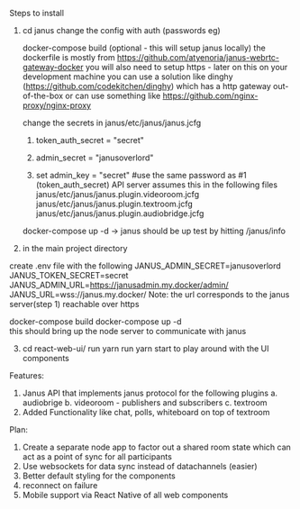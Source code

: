 Steps to install

1. cd janus
   change the config with auth (passwords eg)

   docker-compose build (optional - this will setup janus locally)
   the dockerfile is mostly from https://github.com/atyenoria/janus-webrtc-gateway-docker
   you will also need to setup https - later on this
   on your development machine you can use a solution like dinghy (https://github.com/codekitchen/dinghy) which has a http gateway out-of-the-box
   or can use something like https://github.com/nginx-proxy/nginx-proxy

   change the secrets in janus/etc/janus/janus.jcfg

   1. token_auth_secret = "secret"
   2. admin_secret = "janusoverlord"

   3. set admin_key = "secret" #use the same password as #1 (token_auth_secret) API server assumes this
      in the following files
      janus/etc/janus/janus.plugin.videoroom.jcfg
      janus/etc/janus/janus.plugin.textroom.jcfg
      janus/etc/janus/janus.plugin.audiobridge.jcfg

   docker-compose up -d -> janus should be up test by hitting /janus/info

2. in the main project directory

create .env file with the following
JANUS_ADMIN_SECRET=janusoverlord
JANUS_TOKEN_SECRET=secret
JANUS_ADMIN_URL=https://janusadmin.my.docker/admin/
JANUS_URL=wss://janus.my.docker/
Note: the url corresponds to the janus server(step 1) reachable over https

docker-compose build
docker-compose up -d  
 this should bring up the node server to communicate with janus

3. cd react-web-ui/
   run yarn
   run yarn start
   to play around with the UI components

Features:

1. Janus API that implements janus protocol for the following plugins
   a. audiobrige
   b. videoroom - publishers and subscribers
   c. textroom
2. Added Functionality like chat, polls, whiteboard on top of textroom

Plan:

1. Create a separate node app to factor out a shared room state which can act as a point of sync for all participants
2. Use websockets for data sync instead of datachannels (easier)
3. Better default styling for the components
4. reconnect on failure
5. Mobile support via React Native of all web components

